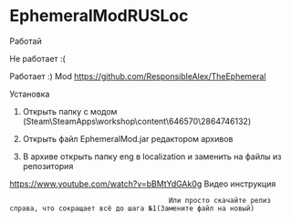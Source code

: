 # EphemeralModRUSLoc
Работай

Не работает :(

Работает :)
Mod https://github.com/ResponsibleAlex/TheEphemeral

Установка

1. Открыть папку с модом (Steam\SteamApps\workshop\content\646570\2864746132)

2. Открыть файл EphemeralMod.jar редактором архивов

3. В архиве открыть папку eng в localization и заменить на файлы из репозитория
  
  https://www.youtube.com/watch?v=bBMtYdGAk0g Видео инструкция
  
  
                                           Или просто скачайте релиз справа, что сокращает всё до шага №1(Замените файл на новый)
